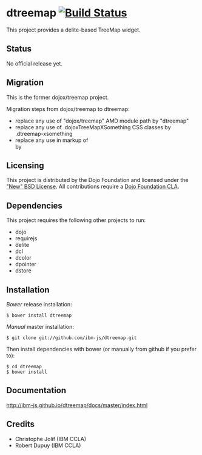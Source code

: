 # dtreemap [![Build Status](https://travis-ci.org/ibm-js/dtreemap.png?branch=master)](https://travis-ci.org/ibm-js/dtreemap)

This project provides a delite-based TreeMap widget.

## Status

No official release yet.

## Migration

This is the former dojox/treemap project.

Migration steps from dojox/treemap to dtreemap:

* replace any use of "dojox/treemap" AMD module path by "dtreemap"
* replace any use of .dojoxTreeMapXSomething CSS classes by .dtreemap-xsomething
* replace any use in markup of <div data-dojo-type="dojox/treemap/TreeMap" data-dojo-props="store: mystore"></div> by <d-treemap store="mystore"><d-treemap>

## Licensing

This project is distributed by the Dojo Foundation and licensed under the ["New" BSD License](./LICENSE).
All contributions require a [Dojo Foundation CLA](http://dojofoundation.org/about/claForm).

## Dependencies

This project requires the following other projects to run:
 * dojo
 * requirejs
 * delite
 * dcl
 * dcolor
 * dpointer
 * dstore

## Installation

_Bower_ release installation:

    $ bower install dtreemap

_Manual_ master installation:

    $ git clone git://github.com/ibm-js/dtreemap.git

Then install dependencies with bower (or manually from github if you prefer to):

	$ cd dtreemap
	$ bower install

## Documentation

http://ibm-js.github.io/dtreemap/docs/master/index.html

## Credits

* Christophe Jolif (IBM CCLA)
* Robert Dupuy (IBM CCLA)

